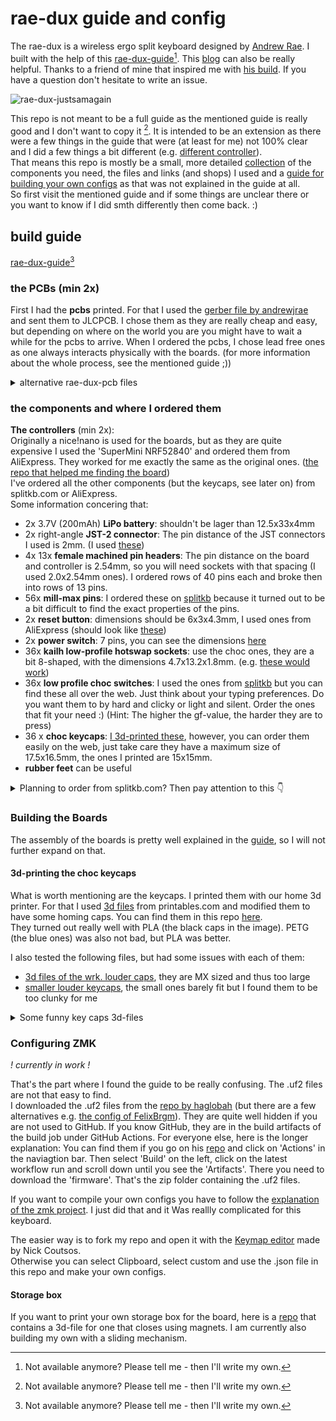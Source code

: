 # rae-dux guide and config
The rae-dux is a wireless ergo split keyboard designed by
[Andrew Rae](https://github.com/andrewjrae/). I built with the help of this
[rae-dux-guide](https://www.tzcl.me/posts/rae-dux/)[^1]. This
[blog](https://hackaday.io/project/187234-rae-dux-keyboard-build) can also
be really helpful. Thanks to a friend of mine that inspired me with
[his build](https://github.com/haglobah/zmk-config-tzcl). If you have a question
don't hesitate to write an issue.

![rae-dux-justsamagain](https://github.com/user-attachments/assets/f78e2e05-ac88-48d8-a092-7bcfa1650849)

This repo is not meant to be a full guide as the mentioned guide is really good
and I don't want to copy it [^1].
It is intended to be an extension as there were a few things in the guide that
were (at least for me) not 100% clear and I did a few things a bit different
(e.g. [different controller](#the-components-and-where-I-ordered-them)). <br>
That means this repo is mostly be a small, more detailed [collection](#build-guide)
of the components you need, the files and links (and shops) I used and a [guide
for building your own configs](#configuring-zmk) as that was not explained
in the guide at all. <br>
So first visit the mentioned guide and if some things are unclear there or you want
to know if I did smth differently then come back. :)

[^1]:Not available anymore? Please tell me - then I'll write my own.

## build guide
[rae-dux-guide](https://www.tzcl.me/posts/rae-dux/)[^1]
### the PCBs (min 2x)
First I had the **pcbs** printed. For that I used the
[gerber file by andrewjrae](https://github.com/andrewjrae/rae-dux/blob/rae-dux/output/gerber.zip)
and sent them to JLCPCB. I chose them as they are really cheap and easy, but
depending on where on the world you are you might have to wait a while for the
pcbs to arrive. When I ordered the pcbs, I chose lead free ones as one always
interacts physically with the boards. (for more information about the whole
process, see the mentioned guide ;))
<details>
  <summary>alternative rae-dux-pcb files</summary>
  There are also some alternative rae-dux-pcb files. One is the
  [goos-rae-dux-board](https://github.com/FelixBrgm/goos) by
  [FelixBrgm](https://github.com/FelixBrgm). He moved the pads for the switches
  further apart so the [wrk. louder mx sized keycaps](https://worklouder.cc/shop/wrk-blind/)
  would fit. **But take care, the moment I write this he advises in his README
  against using the pcb files as there were some issues with them.**
</details>

### the components and where I ordered them
**The controllers** (min 2x):<br>
Originally a nice!nano is used for the boards, but as they are quite expensive I
used the 'SuperMini NRF52840' and ordered them from AliExpress. They worked for
me exactly the same as the original ones.
([the repo that helped me finding the board](https://github.com/joric/nrfmicro/wiki/Alternatives))<br>
I've ordered all the other components (but the keycaps, see later on) from
splitkb.com or AliExpress.<br>
Some information concering that:
- 2x 3.7V (200mAh) **LiPo battery**: shouldn't be lager than 12.5x33x4mm
- 2x right-angle **JST-2 connector**: The pin distance of the JST connectors I
used is 2mm. (I used [these](https://splitkb.com/products/wireless-controller-expansion-bundle?variant=42344261288195))
- 4x 13x **female machined pin headers**: The pin distance on the board and
controller is 2.54mm, so you will need sockets with that spacing (I used
2.0x2.54mm ones). I ordered rows of 40 pins each and broke then into rows of 13
pins.
- 56x **mill-max pins**: I ordered these on
[splitkb](https://splitkb.com/products/mill-max-low-profile-sockets?variant=32170972020813)
because it turned out to be a bit difficult to find the exact properties of the pins.
- 2x **reset button**: dimensions should be 6x3x4.3mm, I used ones from AliExpress
(should look like [these](https://keebd.com/products/3x6x4-3mm-dip-push-button-switch))
- 2x **power switch**: 7 pins, you can see the dimensions [here](https://keebd.com/products/switch-mini-7-pin-2-slide-positions)
- 36x **kailh low-profile hotswap sockets**: use the choc ones, they are a bit 8-shaped,
with the dimensions 4.7x13.2x1.8mm. (e.g. [these would work](https://splitkb.com/products/kailh-hotswap-sockets?variant=39472161456205))
- 36x **low profile choc switches**: I used the ones from [splitkb](https://splitkb.com/products/kailh-low-profile-choc-switches?variant=33100108234829)
but you can find these all over the web. Just think about your typing preferences.
Do you want them to by hard and clicky or light and silent.
Order the ones that fit your need :) (Hint: The higher the gf-value, the harder they
are to press)
- 36 x **choc keycaps**: [I 3d-printed these](#3d-printing-the-choc-keycaps),
however, you can order them easily on the web, just take care they have a maximum
size of 17.5x16.5mm, the ones I printed are 15x15mm.
- **rubber feet** can be useful

<details>
  <summary>Planning to order from splitkb.com? Then pay attention to this 👇</summary>
  Take care if you decide to order the hotswap sockets for the nice!nanos from
  splitkb.com. They have (as I am writing this) one pin too few for the controllers
  (12 instead of 13). But if you don't plan on building whireless boards that won't
  be a problem for you as these two pins are only used for charging and discharging the
  battery.
</details>

### Building the Boards
The assembly of the boards is pretty well explained in the
[guide](https://www.tzcl.me/posts/rae-dux/), so I will not further expand on that.

#### 3d-printing the choc keycaps

What is worth mentioning are the keycaps. I printed them with our home 3d
printer. For that I used [3d files](https://www.printables.com/model/1069263-15x15-minimal-spaced-kailh-choc-keycap)
from printables.com and modified them to have some homing caps.
You can find them in this repo [here](3d-files). <br>
They turned out really well with PLA (the black caps in the image).
PETG (the blue ones) was also not bad, but PLA was better.<br>

I also tested the following files, but had some issues with each of them:
- [3d files of the wrk. louder caps](https://www.printables.com/model/685983-kea-profile-choc-v1-keycaps-mx-spaced),
they are MX sized and thus too large
- [smaller louder keycaps](https://www.printables.com/model/1066117-choc-louder-keycaps-choc-and-mx-spacing),
the small ones barely fit but I found them to be too clunky for me

<details>
  <summary>Some funny key caps 3d-files</summary>
  - [round ones](https://cults3d.com/en/3d-model/gadget/kailh-choc-v1-modular-keycaps) (not tested)
  - [duck key cap](https://www.printables.com/model/911964-kailh-choc-custom-duck-keycap) (not tested)
</details>


### Configuring ZMK
*! currently in work !*

That's the part where I found the guide to be really confusing. The .uf2 files
are not that easy to find. <br>
I downloaded the .uf2 files from the [repo by haglobah](https://github.com/haglobah/zmk-config-tzcl)
(but there are a few alternatives e.g. [the config of FelixBrgm](https://github.com/FelixBrgm/goos)).
They are quite well hidden if you are not used to GitHub. If you know GitHub,
they are in the build artifacts of the build job under GitHub Actions. For
everyone else, here is the longer explanation: You can find them if you go on
his [repo](https://github.com/haglobah/zmk-config-tzcl) and click on 'Actions'
in the naviagtion bar. Then select 'Build' on the left, click on the latest
workflow run and scroll down until you see the 'Artifacts'. There you need to
download the 'firmware'. That's the zip folder containing the .uf2 files.

If you want to compile your own configs you have to follow the [explanation of
the zmk project](https://zmk.dev/docs/user-setup). I just did that and it Was
reallly complicated for this keyboard.

The easier way is to fork my repo and open it with the
[Keymap editor](https://nickcoutsos.github.io/keymap-editor/)
made by Nick Coutsos. <br>
Otherwise you can select Clipboard, select custom and use the .json file
in this repo and make your own configs.

#### Storage box
If you want to print your own storage box for the board, here is a
[repo](https://github.com/haglobah/rae-dux-case) that contains a 3d-file for one
that closes using magnets. I am currently also building my own with a sliding
mechanism.
